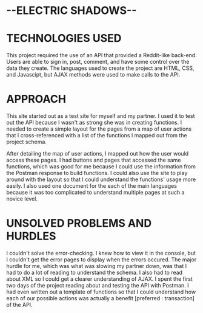 # --ELECTRIC SHADOWS--

# TECHNOLOGIES USED


This project required the use of an API that provided a Reddit-like back-end. Users are able to sign in, post, comment, and have some control over the data they create. The languages used to create the project are HTML, CSS, and Javascipt, but AJAX methods were used to make calls to the API.


# APPROACH


This site started out as a test site for myself and my partner. I used it to test out the API because I wasn't as strong she was in creating functions. I needed to create a simple layout for the pages from a map of user actions that I cross-referenced with a list of the functions I mapped out from the project schema. 

After detailing the map of user actions, I mapped out how the user would access these pages. I had buttons and pages that accessed the same functions, which was good for me because I could use the information from the Postman response to build functions. I could also use the site to play around with the layout so that I could understand the functions' usage more easily. I also used one document for the each of the main languages because it was too complicated to understand multiple pages at such a novice level.


# UNSOLVED PROBLEMS AND HURDLES


I couldn't solve the error-checking. I knew how to view it in the console, but I couldn't get the error pages to display when the errors occured. The major hurdle for me, which was what was slowing my partner down, was that I had to do a lot of reading to understand the schema. I also had to read about XML so I could get a clearer understanding of AJAX. I spent the first two days of the project reading about and testing the API with Postman. I had even written out a template of functions so that I could understand how each of our possible actions was actually a benefit [preferred : transaction] of the API.





